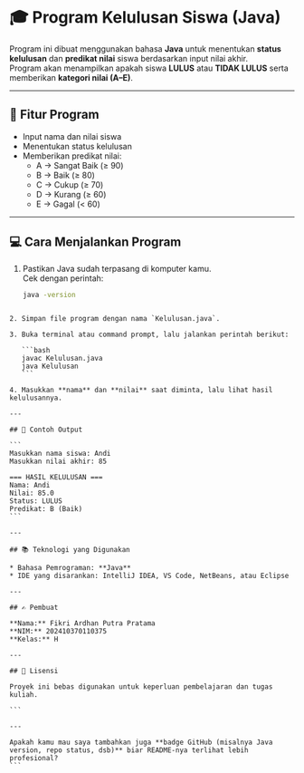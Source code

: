 
# 🎓 Program Kelulusan Siswa (Java)

Program ini dibuat menggunakan bahasa **Java** untuk menentukan **status kelulusan** dan **predikat nilai** siswa berdasarkan input nilai akhir.  
Program akan menampilkan apakah siswa **LULUS** atau **TIDAK LULUS** serta memberikan **kategori nilai (A–E)**.

---

## 🚀 Fitur Program
- Input nama dan nilai siswa
- Menentukan status kelulusan
- Memberikan predikat nilai:
  - A → Sangat Baik (≥ 90)
  - B → Baik (≥ 80)
  - C → Cukup (≥ 70)
  - D → Kurang (≥ 60)
  - E → Gagal (< 60)

---

## 💻 Cara Menjalankan Program

1. Pastikan Java sudah terpasang di komputer kamu.  
   Cek dengan perintah:
   ```bash
   java -version
````

2. Simpan file program dengan nama `Kelulusan.java`.

3. Buka terminal atau command prompt, lalu jalankan perintah berikut:

   ```bash
   javac Kelulusan.java
   java Kelulusan
   ```

4. Masukkan **nama** dan **nilai** saat diminta, lalu lihat hasil kelulusannya.

---

## 🧩 Contoh Output

```
Masukkan nama siswa: Andi
Masukkan nilai akhir: 85

=== HASIL KELULUSAN ===
Nama: Andi
Nilai: 85.0
Status: LULUS
Predikat: B (Baik)
```

---

## 📚 Teknologi yang Digunakan

* Bahasa Pemrograman: **Java**
* IDE yang disarankan: IntelliJ IDEA, VS Code, NetBeans, atau Eclipse

---

## ✍️ Pembuat

**Nama:** Fikri Ardhan Putra Pratama
**NIM:** 202410370110375
**Kelas:** H

---

## 📜 Lisensi

Proyek ini bebas digunakan untuk keperluan pembelajaran dan tugas kuliah.

```

---

Apakah kamu mau saya tambahkan juga **badge GitHub (misalnya Java version, repo status, dsb)** biar README-nya terlihat lebih profesional?
```
